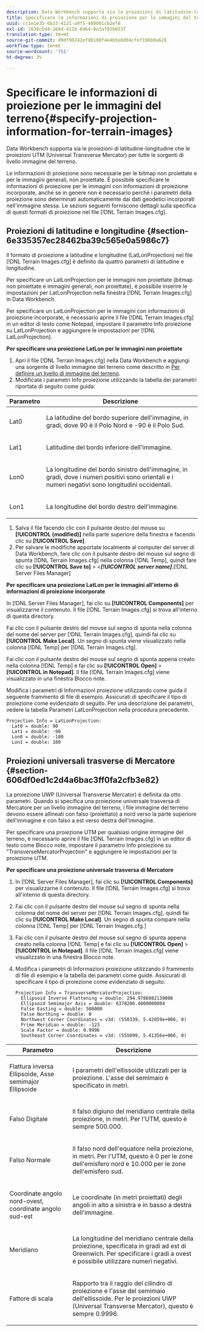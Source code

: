 ```yaml
---
description: Data Workbench supporta sia le proiezioni di latitudine-longitudine che le proiezioni UTM (Universal Transverse Mercator) per tutte le sorgenti di livello immagine del terreno.
title: Specificare le informazioni di proiezione per le immagini del terreno
uuid: cc1e1e35-6b23-4121-a9f5-489001cb2ef8
exl-id: 2638c5d4-164d-411b-8464-0a3af81b6537
translation-type: tm+mt
source-git-commit: d9df90242ef96188f4e4b5e6d04cfef196b0a628
workflow-type: tm+mt
source-wordcount: '751'
ht-degree: 3%

---
```


# Specificare le informazioni di proiezione per le immagini del terreno{#specify-projection-information-for-terrain-images}

Data Workbench supporta sia le proiezioni di latitudine-longitudine che le proiezioni UTM (Universal Transverse Mercator) per tutte le sorgenti di livello immagine del terreno.

Le informazioni di proiezione sono necessarie per le bitmap non proiettate e per le immagini generali, non proiettate. È possibile specificare le informazioni di proiezione per le immagini con informazioni di proiezione incorporate, anche se in genere non è necessario perché i parametri della proiezione sono determinati automaticamente dai dati geodetici incorporati nell&#39;immagine stessa. Le sezioni seguenti forniscono dettagli sulla specifica di questi formati di proiezione nel file [!DNL Terrain Images.cfg].

## Proiezioni di latitudine e longitudine {#section-6e335357ec28462ba39c565e0a5986c7}

Il formato di proiezione a latitudine e longitudine (LatLonProjection) nel file [!DNL Terrain Images.cfg] è definito da quattro parametri di latitudine e longitudine.

Per specificare un LatLonProjection per le immagini non proiettate (bitmap non proiettate e immagini generali, non proiettate), è possibile inserire le impostazioni per LatLonProjection nella finestra [!DNL Terrain Images.cfg] in Data Workbench.

Per specificare un LatLonProjection per le immagini con informazioni di proiezione incorporate, è necessario aprire il file [!DNL Terrain Images.cfg] in un editor di testo come Notepad, impostare il parametro Info proiezione su LatLonProjection e aggiungere le impostazioni per [!DNL LatLonProjection].

**Per specificare una proiezione LatLon per le immagini non proiettate**

1. Apri il file [!DNL Terrain Images.cfg] nella Data Workbench e aggiungi una sorgente di livello immagine del terreno come descritto in [Per definire un livello di immagine del terreno](../../../../home/c-get-started/c-im-layers/c-ter-img-layers/c-ter-img-layers.md#concept-f4b3a20969354ca38955e3fd5beb0f4f).
1. Modificate i parametri Info proiezione utilizzando la tabella dei parametri riportata di seguito come guida:

<table id="table_32F6EADB2DA34592ABD6FFAC9E00BB27"> 
 <thead> 
  <tr> 
   <th colname="col1" class="entry"> Parametro </th> 
   <th colname="col2" class="entry"> Descrizione </th> 
  </tr>
 </thead>
 <tbody> 
  <tr> 
   <td colname="col1"> <p>Lat0 </p> </td> 
   <td colname="col2"> <p>La latitudine del bordo superiore dell'immagine, in gradi, dove 90 è il Polo Nord e -90 è il Polo Sud. </p> </td> 
  </tr> 
  <tr> 
   <td colname="col1"> <p>Lat1 </p> </td> 
   <td colname="col2"> <p>Latitudine del bordo inferiore dell'immagine. </p> </td> 
  </tr> 
  <tr> 
   <td colname="col1"> <p>Lon0 </p> </td> 
   <td colname="col2"> <p>La longitudine del bordo sinistro dell'immagine, in gradi, dove i numeri positivi sono orientali e i numeri negativi sono longitudini occidentali. </p> </td> 
  </tr> 
  <tr> 
   <td colname="col1"> <p>Lon1 </p> </td> 
   <td colname="col2"> <p>La longitudine del bordo destro dell'immagine. </p> </td> 
  </tr> 
 </tbody> 
</table>

1. Salva il file facendo clic con il pulsante destro del mouse su **[!UICONTROL (modified)]** nella parte superiore della finestra e facendo clic su **[!UICONTROL Save]**.
1. Per salvare le modifiche apportate localmente al computer del server di Data Workbench, fare clic con il pulsante destro del mouse sul segno di spunta [!DNL Terrain Images.cfg] nella colonna [!DNL Temp], quindi fare clic su **[!UICONTROL Save to]** > *&lt;**[!UICONTROL server name]***.[!DNL Server Files Manager]

**Per specificare una proiezione LatLon per le immagini all&#39;interno di informazioni di proiezione incorporate**

In [!DNL Server Files Manager], fai clic su **[!UICONTROL Components]** per visualizzarne il contenuto. Il file [!DNL Terrain Images.cfg] si trova all&#39;interno di questa directory.

Fai clic con il pulsante destro del mouse sul segno di spunta nella colonna del nome del server per [!DNL Terrain Images.cfg], quindi fai clic su **[!UICONTROL Make Local]**. Un segno di spunta viene visualizzato nella colonna [!DNL Temp] per [!DNL Terrain Images.cfg].

Fai clic con il pulsante destro del mouse sul segno di spunta appena creato nella colonna [!DNL Temp] e fai clic su **[!UICONTROL Open]** > **[!UICONTROL in Notepad]**. Il file [!DNL Terrain Images.cfg] viene visualizzato in una finestra Blocco note.

Modifica i parametri di Informazioni proiezione utilizzando come guida il seguente frammento di file di esempio. Assicurati di specificare il tipo di proiezione come evidenziato di seguito. Per una descrizione dei parametri, vedere la tabella Parametri LatLonProjection nella procedura precedente.

```
Projection Info = LatLonProjection:
  Lat0 = double: 90
  Lat1 = double: -90
  Lon0 = double: -180
  Lon1 = double: 180
```

## Proiezioni universali trasverse di Mercatore {#section-606df0ed1c2d4a6bac3ff0fa2cfb3e82}

La proiezione UWP (Universal Transverse Mercator) è definita da otto parametri. Quando si specifica una proiezione universale trasversa di Mercatore per un livello immagine del terreno, i file immagine del terreno devono essere allineati con falso (proiettato) a nord verso la parte superiore dell&#39;immagine e con falso a est verso destra dell&#39;immagine.

Per specificare una proiezione UTM per qualsiasi origine immagine del terreno, è necessario aprire il file [!DNL Terrain Images.cfg] in un editor di testo come Blocco note, impostare il parametro Info proiezione su &quot;TransverseMercatorProjection&quot; e aggiungere le impostazioni per la proiezione UTM.

**Per specificare una proiezione universale trasversa di Mercatore**

1. In [!DNL Server Files Manager], fai clic su **[!UICONTROL Components]** per visualizzarne il contenuto. Il file [!DNL Terrain Images.cfg] si trova all&#39;interno di questa directory.
1. Fai clic con il pulsante destro del mouse sul segno di spunta nella colonna del nome del server per [!DNL Terrain Images.cfg], quindi fai clic su **[!UICONTROL Make Local]**. Un segno di spunta compare nella colonna [!DNL Temp] per [!DNL Terrain Images.cfg.]
1. Fai clic con il pulsante destro del mouse sul segno di spunta appena creato nella colonna [!DNL Temp] e fai clic su **[!UICONTROL Open]** > **[!UICONTROL in Notepad]**. Il file [!DNL Terrain Images.cfg] viene visualizzato in una finestra Blocco note.
1. Modifica i parametri di Informazioni proiezione utilizzando il frammento di file di esempio e la tabella dei parametri come guide. Assicurati di specificare il tipo di proiezione come evidenziato di seguito.

   ```
   Projection Info = TransverseMercatorProjection:
     Ellipsoid Inverse Flattening = double: 294.9786982139006
     Ellipsoid Semimajor Axis = double: 6378206.4000000004
     False Easting = double: 500000
     False Northing = double: 0
     Northwest Corner Coordinates = v3d: (550339, 5.42059e+006, 0)
     Prime Meridian = double: -123
     Scale Factor = double: 0.9996
     Southeast Corner Coordinates = v3d: (555099, 5.41356e+006, 0)
   ```

<table id="table_71AEEAE808B9436B9846987A54D5D1D2"> 
 <thead> 
  <tr> 
   <th colname="col1" class="entry"> Parametro </th> 
   <th colname="col2" class="entry"> Descrizione </th> 
  </tr>
 </thead>
 <tbody> 
  <tr> 
   <td colname="col1"> <p>Flattura inversa Ellipsoide, Asse semimajor Ellipsoide </p> </td> 
   <td colname="col2"> <p>I parametri dell'ellissoide utilizzati per la proiezione. L'asse del semimaio è specificato in metri. </p> </td> 
  </tr> 
  <tr> 
   <td colname="col1"> <p>Falso Digitale </p> </td> 
   <td colname="col2"> <p>Il falso digiuno del meridiano centrale della proiezione, in metri. Per l'UTM, questo è sempre 500.000. </p> </td> 
  </tr> 
  <tr> 
   <td colname="col1"> <p>Falso Normale </p> </td> 
   <td colname="col2"> <p>Il falso nord dell'equatore nella proiezione, in metri. Per l'UTM, questo è 0 per le zone dell'emisfero nord e 10.000 per le zone dell'emisfero sud. </p> </td> 
  </tr> 
  <tr> 
   <td colname="col1"> <p>Coordinate angolo nord-ovest, coordinate angolo sud-est </p> </td> 
   <td colname="col2"> <p>Le coordinate (in metri proiettati) degli angoli in alto a sinistra e in basso a destra dell'immagine. </p> </td> 
  </tr> 
  <tr> 
   <td colname="col1"> <p>Meridiano </p> </td> 
   <td colname="col2"> <p>La longitudine del meridiano centrale della proiezione, specificata in gradi ad est di Greenwich. Per specificare i gradi a ovest è possibile utilizzare numeri negativi. </p> </td> 
  </tr> 
  <tr> 
   <td colname="col1"> <p>Fattore di scala </p> </td> 
   <td colname="col2"> <p>Rapporto tra il raggio del cilindro di proiezione e l'asse del semimaio dell'ellissoide. Per le proiezioni UWP (Universal Transverse Mercator), questo è sempre 0.9996. </p> </td> 
  </tr> 
 </tbody> 
</table>
